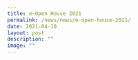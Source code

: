 ```yaml
---
title: e–Open House 2021
permalink: /news/news/e-open-house-2021/
date: 2021-04-10
layout: post
description: ""
image: ""
---
```

